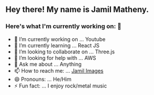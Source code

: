 ## Hey there! My name is Jamil Matheny.

### Here's what I'm currently working on: 👋

- 🔭 I’m currently working on ... Youtube
- 🌱 I’m currently learning ... React JS
- 👯 I’m looking to collaborate on ... Three.js
- 🤔 I’m looking for help with ... AWS
- 💬 Ask me about ... Anything
- 📫 How to reach me: ... [Jamil Images](http://www.jamilimages.com/contact)
- 😄 Pronouns: ... He/Him
- ⚡ Fun fact: ... I enjoy rock/metal music 

